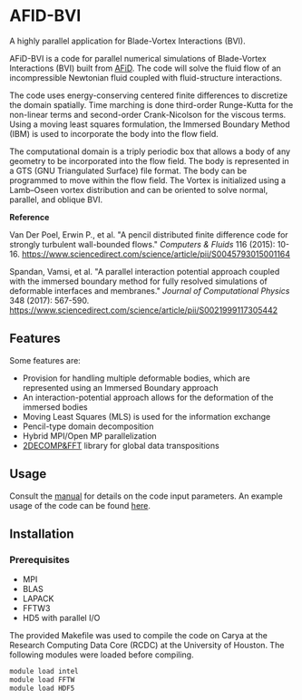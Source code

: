 # AFID-BVI
A highly parallel application for Blade-Vortex Interactions (BVI).

AFiD-BVI is a code for parallel numerical simulations of Blade-Vortex Interactions (BVI) built from [AFiD](https://github.com/PhysicsofFluids/AFiD). The code will solve the fluid flow of an incompressible Newtonian fluid coupled with fluid-structure interactions.

The code uses energy-conserving centered finite differences to discretize the domain spatially. Time marching is done third-order Runge-Kutta for the non-linear terms and second-order Crank-Nicolson for the viscous terms. Using a moving least squares formulation, the Immersed Boundary Method (IBM) is used to incorporate the body into the flow field.

The computational domain is a triply periodic box that allows a body of any geometry to be incorporated into the flow field. The body is represented in a GTS (GNU Triangulated Surface) file format. The body can be programmed to move within the flow field. The Vortex is initialized using a Lamb–Oseen vortex distribution and can be oriented to solve normal, parallel, and oblique BVI. 

**Reference**

Van Der Poel, Erwin P., et al. "A pencil distributed finite difference code for strongly turbulent wall-bounded flows." *Computers & Fluids* 116 (2015): 10-16. https://www.sciencedirect.com/science/article/pii/S0045793015001164

Spandan, Vamsi, et al. "A parallel interaction potential approach coupled with the immersed boundary method for fully resolved simulations of deformable interfaces and membranes." *Journal of Computational Physics* 348 (2017): 567-590. https://www.sciencedirect.com/science/article/pii/S0021999117305442

## Features

Some features are:
- Provision for handling multiple deformable bodies, which are represented using an Immersed Boundary approach
- An interaction-potential approach allows for the deformation of the immersed bodies
- Moving Least Squares (MLS) is used for the information exchange
- Pencil-type domain decomposition
- Hybrid MPI/Open MP parallelization
- [2DECOMP&FFT](https://github.com/2decomp-fft/2decomp-fft) library for global data transpositions

## Usage 

Consult the [manual](MANUAL.md) for details on the code input parameters. An example usage of the code can be found [here](https://github.com/stevensoriano/AFiD-BVI/blob/main/example/AFiD_BVI_Example.pdf).

## Installation 

### Prerequisites

* MPI
* BLAS
* LAPACK
* FFTW3
* HD5 with parallel I/O

The provided Makefile was used to compile the code on Carya at the Research Computing Data Core (RCDC) at the University of Houston. The following modules were loaded before compiling.

```bash
module load intel
module load FFTW
module load HDF5
```



 
